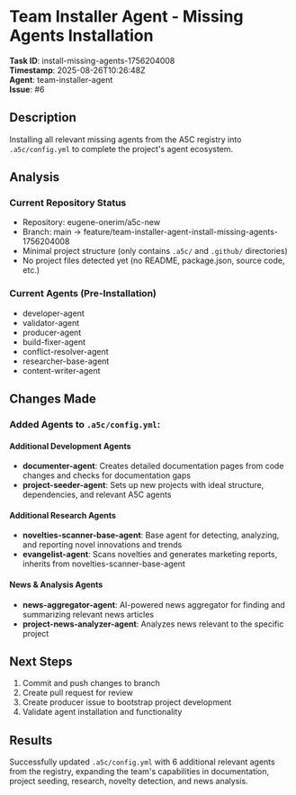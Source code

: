# Team Installer Agent - Missing Agents Installation

**Task ID**: install-missing-agents-1756204008  
**Timestamp**: 2025-08-26T10:26:48Z  
**Agent**: team-installer-agent  
**Issue**: #6

## Description

Installing all relevant missing agents from the A5C registry into `.a5c/config.yml` to complete the project's agent ecosystem.

## Analysis

### Current Repository Status
- Repository: eugene-onerim/a5c-new  
- Branch: main → feature/team-installer-agent-install-missing-agents-1756204008
- Minimal project structure (only contains `.a5c/` and `.github/` directories)
- No project files detected yet (no README, package.json, source code, etc.)

### Current Agents (Pre-Installation)
- developer-agent
- validator-agent  
- producer-agent
- build-fixer-agent
- conflict-resolver-agent
- researcher-base-agent
- content-writer-agent

## Changes Made

### Added Agents to `.a5c/config.yml`:

#### Additional Development Agents
- **documenter-agent**: Creates detailed documentation pages from code changes and checks for documentation gaps
- **project-seeder-agent**: Sets up new projects with ideal structure, dependencies, and relevant A5C agents

#### Additional Research Agents  
- **novelties-scanner-base-agent**: Base agent for detecting, analyzing, and reporting novel innovations and trends
- **evangelist-agent**: Scans novelties and generates marketing reports, inherits from novelties-scanner-base-agent

#### News & Analysis Agents
- **news-aggregator-agent**: AI-powered news aggregator for finding and summarizing relevant news articles  
- **project-news-analyzer-agent**: Analyzes news relevant to the specific project

## Next Steps

1. Commit and push changes to branch
2. Create pull request for review
3. Create producer issue to bootstrap project development
4. Validate agent installation and functionality

## Results

Successfully updated `.a5c/config.yml` with 6 additional relevant agents from the registry, expanding the team's capabilities in documentation, project seeding, research, novelty detection, and news analysis.
